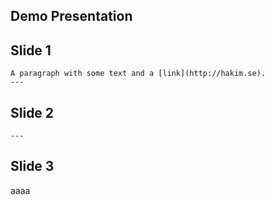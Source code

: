 ## Demo Presentation

## Slide 1
    A paragraph with some text and a [link](http://hakim.se).
    ---
## Slide 2
    ---
## Slide 3
aaaa
